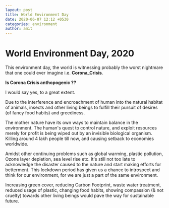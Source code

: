 ```yaml
---
layout: post
title: World Environment Day
date: 2020-06-07 12:12 +0530
categories: environment
author: amit
---
```

# World Environment Day, 2020
This environment day, the world is witnessing probably the worst nightmare that one could ever imagine i.e. 
**Corona_Crisis**. 

**Is Corona Crisis anthopogenic ??**

I would say yes, to a great extent.

Due to the interference and encroachment of human into the natural habitat of animals, insects and other living beings to fulfill their pursuit of desires (of fancy food habits) and greediness.

The mother nature have its own ways to maintain balance in the environment. The human's quest to control nature, and exploit resources merely for profit is being wiped out by an invisible biological organism. Killing around 4 lakh people till now, and causing setback to economies worldwide. 

Amidst other continuing problems such as global warming, plastic pollution, Ozone layer depletion, sea level rise etc. It's still not too late to acknowledge the disaster caused to the nature and start making efforts for betterment. This lockdown period has given us a chance to introspect and think for our environment, for we are just a part of the same environment.

Increasing green cover, reducing Carbon Footprint, waste water treatment, reduced usage of plastic, changing food habits, showing compassion (& not cruelty) towards other living beings would pave the way for sustainable future.


